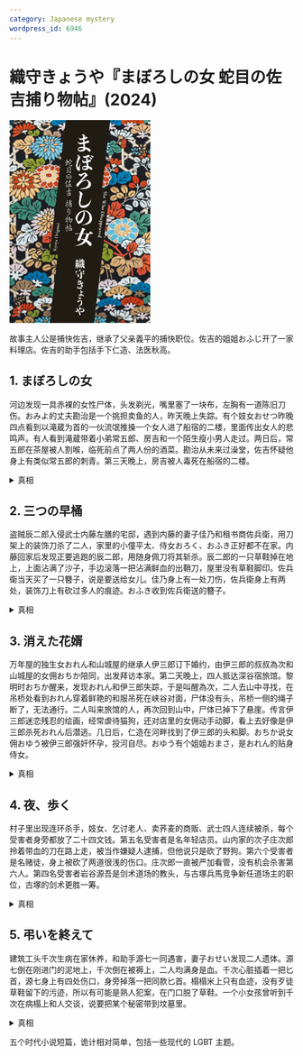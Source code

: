 ```yaml
---
category: Japanese mystery
wordpress_id: 6946
---
```


# 織守きょうや『まぼろしの女 蛇目の佐吉捕り物帖』(2024)

<img src=images/2024_cover.jpg width=250/>

故事主人公是捕快佐吉，继承了父亲義平的捕快职位。佐吉的姐姐おふじ开了一家料理店。佐吉的助手包括手下仁造、法医秋高。

## 1. まぼろしの女

河边发现一具赤裸的女性尸体，头发剃光，嘴里塞了一块布，左胸有一道陈旧刀伤。おみよ的丈夫勘治是一个挑担卖鱼的人，昨天晚上失踪。有个妓女おせつ昨晚四点看到以滝蔵为首的一伙流氓推搡一个女人进了船宿的二楼，里面传出女人的悲鸣声。有人看到滝蔵带着小弟常五郎、房吉和一个陌生瘦小男人走过。两日后，常五郎在茶屋被人割喉，临死前点了两人份的酒菜。勘治从未来过澡堂，佐吉怀疑他身上有类似常五郎的刺青。第三天晚上，房吉被人毒死在船宿的二楼。

<details><summary>真相</summary>
勘治是女人，冒充男人与おみよ结为夫妻，被滝蔵一伙人折磨致死。おみよ杀死常五郎、房吉、滝蔵报复。勘治胸前的旧刀伤是在十五岁时想切掉乳房。
</details>

## 2. 三つの早桶

盗贼辰二郎入侵武士内藤左膳的宅邸，遇到内藤的妻子佳乃和租书商佐兵衛，用刀架上的装饰刀杀了二人，家里的小僮平太、侍女おろく、おふき正好都不在家。内藤回家后发现正要逃跑的辰二郎，用随身佩刀将其斩杀。辰二郎的一只草鞋掉在地上，上面沾满了沙子，手边滚落一把沾满鲜血的出鞘刀，屋里没有草鞋脚印。佐兵衛当天买了一只簪子，说是要送给女儿。佳乃身上有一处刀伤，佐兵衛身上有两处，装饰刀上有砍过多人的痕迹。おふき收到佐兵衛送的簪子。

<details><summary>真相</summary>
内藤捉到佳乃和辰二郎偷情，用佩刀将二人砍死，正好佐兵衛出现，于是将他一块砍死。因为刀的锐利度下降，所以内藤从架子上取下装饰刀，又砍了一次佐兵衛。为了制造强盗杀人假象，内藤拆下装饰刀和佩刀的刀刃，调换了两把刀的刀柄。おふき是佐兵衛的私生女。
</details>

## 3. 消えた花婿

万年屋的独生女おれん和山城屋的继承人伊三郎订下婚约，由伊三郎的叔叔為次和山城屋的女佣おちか陪同，出发拜访本家。第二天晚上，四人抵达深谷宿旅馆。黎明时おちか醒来，发现おれん和伊三郎失踪，于是叫醒為次，二人去山中寻找，在吊桥处看到おれん穿着鲜艳的和服吊死在峡谷对面，尸体没有头，吊桥一侧的绳子断了，无法通行。二人叫来旅馆的人，再次回到山中，尸体已掉下了悬崖。传言伊三郎迷恋残忍的绘画，经常虐待猫狗，还对店里的女佣动手动脚，看上去好像是伊三郎杀死おれん后潜逃。几日后，仁造在河畔找到了伊三郎的头和脚。おちか说女佣おゆう被伊三郎强奸怀孕，投河自尽。おゆう有个姐姐おまさ，是おれん的贴身侍女。

<details><summary>真相</summary>
おちか和おれん给伊三郎和為次灌酒，待為次睡着后，把伊三郎叫到山里杀害。おれん、おゆう、おまさ联手将伊三郎肢解，给尸体穿上了おれん的衣服，伪装成上吊自杀。おちか为了防止為次渡过吊桥观察尸体，将吊桥绳子切断。几日后，おまさ将伊三郎的头和脚丢在河边。
</details>

## 4. 夜、歩く

村子里出现连环杀手，妓女、乞讨老人、卖荞麦的商贩、武士四人连续被杀，每个受害者身旁都放了二十四文钱。第五名受害者是名年轻店员。山内家的次子庄次郎拎着带血的刀在路上走，被当作嫌疑人逮捕，但他说只是砍了野狗。第六个受害者是名赌徒，身上被砍了两道很浅的伤口。庄次郎一直被严加看管，没有机会杀害第六人。第四名受害者岩谷源吾是剑术道场的教头，与古塚兵馬竞争新任道场主的职位，古塚的剑术更胜一筹。

<details><summary>真相</summary>
庄次郎杀死前五人，动机是受害者对他缺乏礼数。山内的妻子杀死第六人，替儿子洗清嫌疑。
</details>

## 5. 弔いを終えて

建筑工头千次生病在家休养，和助手源七一同遇害，妻子おせい发现二人遗体。源七倒在刚进门的泥地上，千次倒在被褥上，二人均满身是血。千次心脏插着一把匕首，源七身上有四处伤口，身旁掉落一把同款匕首。榻榻米上只有血迹，没有歹徒草鞋留下的污迹，所以有可能是熟人犯案，在门口脱了草鞋。一个小女孩曾听到千次在病榻上和人交谈，说要把某个秘密带到坟墓里。

<details><summary>真相</summary>
千次和源七是同性恋人，二人殉情自杀，所以现场有两把匕首。おせい发现二人相拥而死，为了掩饰同性恋情，将二人分开，又在源七背后刺了几刀，造成强盗杀人假象。另一可能是源七并未死绝，おせい发现后补刀。
</details>

五个时代小说短篇，诡计相对简单，包括一些现代的 LGBT 主题。